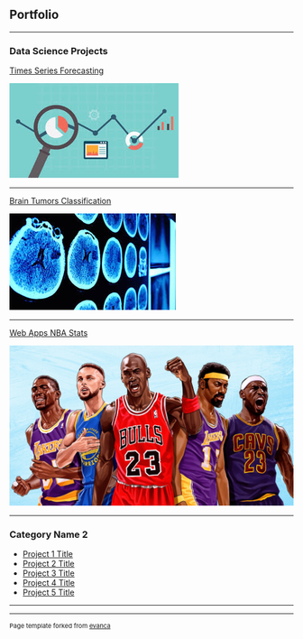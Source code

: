 ## Portfolio

---

### Data Science Projects

[Times Series Forecasting](https://github.com/AdrienRGO/projects/blob/main/Time_Series_Project/TS_Project.html)

<img src="images/times_series_forecasting.jpg?raw=true"/>

---
[Brain Tumors Classification](/pdf/sample_presentation.pdf)

<img src="images/brain_tumor.jpg?raw=true"/>

---
[Web Apps NBA Stats](http://example.com/)

<img src="images/nba_stats_img.webp?raw=true"/>

---

### Category Name 2

- [Project 1 Title](http://example.com/)
- [Project 2 Title](http://example.com/)
- [Project 3 Title](http://example.com/)
- [Project 4 Title](http://example.com/)
- [Project 5 Title](http://example.com/)

---




---
<p style="font-size:11px">Page template forked from <a href="https://github.com/evanca/quick-portfolio">evanca</a></p>
<!-- Remove above link if you don't want to attibute -->
